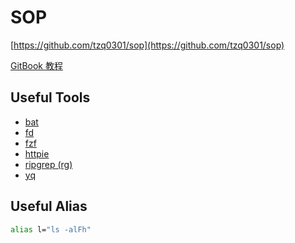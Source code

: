 # SOP

[https://github.com/tzq0301/sop](https://github.com/tzq0301/sop)

[GitBook 教程](https://jiangminggithub.github.io/gitbook/)

## Useful Tools

* [bat](https://github.com/sharkdp/bat)
* [fd](https://github.com/sharkdp/fd)
* [fzf](https://github.com/junegunn/fzf)
* [httpie](https://github.com/httpie/cli)
* [ripgrep (rg)](https://github.com/BurntSushi/ripgrep)
* [yq](https://github.com/mikefarah/yq)

## Useful Alias

```bash
alias l="ls -alFh"
```
